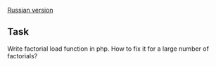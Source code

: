 [Russian version](README.md)

## Task

Write factorial load function in php.
How to fix it for a large number of factorials?
